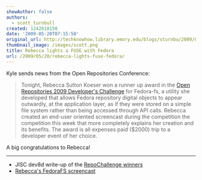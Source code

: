 ```yaml
---
showAuthor: false
authors:
  - scott_turnbull
created: 1242818150
date: '2009-05-20T07:15:50'
original_url: http://techknowhow.library.emory.edu/blogs/sturnbu/2009/05/20/rebecca-lights-fuse-fedora
thumbnail_image: /images/scott.png
title: Rebecca lights a FUSE with Fedora
url: /2009/05/20/rebecca-lights-fuse-fedora/
---
```


Kyle sends news from the Open Repositories Conference:

>Tonight, Rebecca Sutton Koeser won a runner up award in the [Open Repositories 2009 Developer's Challenge](https://or09.library.gatech.edu/challenge.php) for Fedora-fs, a utility she developed that allows Fedora repository digital objects to appear outwardly, at the application layer, as if they were stored on a simple file system rather than being accessed through API calls.   Rebecca created an end-user oriented screencast during the competition the competition this week that more completely explains her creation and its benefits.
>The award is all expenses paid ($2000) trip to a developer event of her choice.

A big congratulations to Rebecca!

* * *

* JISC dev8d write-up of the [RepoChallenge winners](http://dev8d.jiscinvolve.org/2009/05/20/repochallenge-winners/)
* [Rebecca's FedoraFS screencast](http://vimeo.com/4732380)